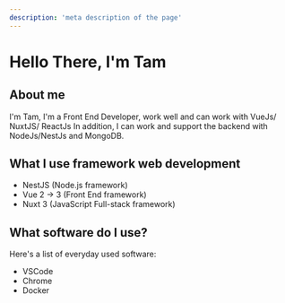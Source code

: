 ```yaml
---
description: 'meta description of the page'
--- 
```

# Hello There, I'm Tam

## About me

I'm Tam, I'm a Front End Developer, work well and can work with VueJs/ NuxtJS/ ReactJs
In addition, I can work and support the backend with NodeJs/NestJs and MongoDB.

## What I use framework web development

- NestJS (Node.js framework)
- Vue 2 -> 3 (Front End framework)
- Nuxt 3 (JavaScript Full-stack framework)

## What software do I use?

Here's a list of everyday used software:

- VSCode
- Chrome
- Docker